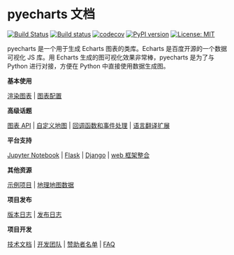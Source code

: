 # pyecharts 文档

[![Build Status](https://travis-ci.org/pyecharts/pyecharts.svg?branch=master)](https://travis-ci.org/pyecharts/pyecharts) [![Build status](https://ci.appveyor.com/api/projects/status/81cbsfjpfryv1cl8?svg=true)](https://ci.appveyor.com/project/chenjiandongx/pyecharts) [![codecov](https://codecov.io/gh/pyecharts/pyecharts/branch/master/graph/badge.svg)](https://codecov.io/gh/pyecharts/pyecharts) [![PyPI version](https://badge.fury.io/py/pyecharts.svg)](https://badge.fury.io/py/pyecharts) [![License: MIT](https://img.shields.io/badge/License-MIT-green.svg)](https://opensource.org/licenses/MIT)


pyecharts 是一个用于生成 Echarts 图表的类库。Echarts 是百度开源的一个数据可视化 JS 库。用 Echarts 生成的图可视化效果非常棒，pyecharts 是为了与 Python 进行对接，方便在 Python 中直接使用数据生成图。

**基本使用**

[渲染图表](zh-cn/prepare) | [图表配置](zh-cn/charts)

**高级话题**

[图表 API](zh-cn/api) | [自定义地图](zh-cn/customize_map) | [回调函数和事件处理](zh-cn/advanced) | [语言翻译扩展](zh-cn/translator)

**平台支持**

[Jupyter Notebook](zh-cn/jupyter_notebook) | [Flask](zh-cn/flask) | [Django](zh-cn/django) |  [web 框架整合](zh-cn/web_integration)

**其他资源**

[示例项目](https://github.com/pyecharts/pyecharts-users-cases) | [地理地图数据](zh-cn/datasets)

**项目发布**

[版本日志](zh-cn/changelog) | [发布日志](zh-cn/release-note/)

**项目开发**

[技术文档](zh-cn/technical_docs) |  [开发团队](zh-cn/team) | [赞助者名单](zh-cn/donors)  | [FAQ](zh-cn/faq)

